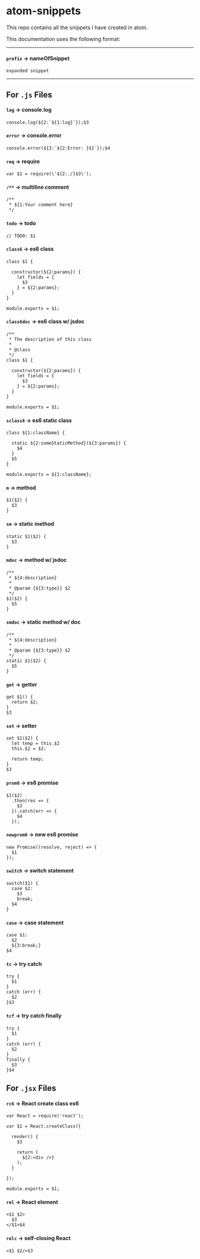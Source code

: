 # atom-snippets

This repo contains all the snippets I have created in atom.

This documentation uses the following format:

-------------------
#### `prefix` -> nameOfSnippet
```
expanded snippet
```
-------------------

## For `.js` Files

#### `log` -> console.log
```
console.log(${2:`${1:log}`});$3
```

#### `error` -> console.error
```
console.error(${3:`${2:Error: }$1`});$4
```

#### `req` -> require
```
var $1 = require(\'${2:./}$3\');
```

#### `/**` -> multiline comment
```
/**
 * ${1:Your comment here}
 */
```

#### `todo` -> todo
```
// TODO: $1
```

#### `class6` -> es6 class
```
class $1 {

  constructor(${2:params}) {
    let fields = {
      $3
    } = ${2:params};
  }
}

module.exports = $1;
```

#### `class6doc` -> es6 class w/ jsdoc
```
/**
 * The description of this class
 *
 * @class
 */
class $1 {

  constructor(${2:params}) {
    let fields = {
      $3
    } = ${2:params};
  }
}

module.exports = $1;
```

#### `sclass6` -> es6 static class
```
class ${1:className} {

  static ${2:someStaticMethod}(${3:params}) {
    $4
  }
  $5
}

module.exports = ${1:className};
```

#### `m` -> method
```
$1($2) {
  $3
}
```

#### `sm` -> static method
```
static $1($2) {
  $3
}
```

#### `mdoc` -> method w/ jsdoc
```
/**
 * ${4:description}
 *
 * @param {${3:type}} $2
 */
$1($2) {
  $5
}
```

#### `smdoc` -> static method w/ doc
```
/**
 * ${4:description}
 *
 * @param {${3:type}} $2
 */
static $1($2) {
  $5
}
```

#### `get` -> getter
```
get $1() {
  return $2;
}
$3
```

#### `set` -> setter
```
set $1($2) {
  let temp = this.$2
  this.$2 = $2;

  return temp;
}
$3
```

#### `prom6` -> es6 promise
```
$1($2)
  .then(res => {
    $3
  }).catch(err => {
    $4
  });
```

#### `newprom6` -> new es6 promise
```
new Promise((resolve, reject) => {
  $1
});
```

#### `switch` -> switch statement
```
switch($1) {
  case $2:
    $3
    break;
  $4
}
```

#### `case` -> case statement
```
case $1:
  $2
  ${3:break;}
$4
```

#### `tc` -> try catch
```
try {
  $1
}
catch (err) {
  $2
}$3
```

#### `tcf` -> try catch finally
```
try {
  $1
}
catch (err) {
  $2
}
finally {
  $3
}$4
```



## For `.jsx` Files

#### `rc6` -> React create class es6
```
var React = require('react');

var $1 = React.createClass({

  render() {
    $3

    return (
      ${2:<div />}
    );
  }

});

module.exports = $1;
```

#### `rel` -> React element
```
<$1 $2>
  $3
</$1>$4
```

#### `relc` -> self-closing React
```
<$1 $2/>$3
```
